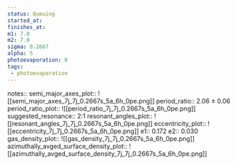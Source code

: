 ```yaml
---
status: Queuing
started_at:
finishes_at:
m1: 7.0
m2: 7.0
sigma: 0.2667
alpha: 5
photoevaporation: 0
tags:
 - photoevaporation
---
```


notes::
semi_major_axes_plot:: ![[semi_major_axes_7j_7j_0.2667s_5a_6h_0pe.png]]
period_ratio:: 2.06 ± 0.06
period_ratio_plot:: ![[period_ratio_7j_7j_0.2667s_5a_6h_0pe.png]]
suggested_resonance:: 2:1
resonant_angles_plot:: ![[resonant_angles_7j_7j_0.2667s_5a_6h_0pe.png]]
eccentricity_plot:: ![[eccentricity_7j_7j_0.2667s_5a_6h_0pe.png]]
e1:: 0.172
e2:: 0.030
gas_density_plot:: ![[gas_density_7j_7j_0.2667s_5a_6h_0pe.png]]
azimuthally_avged_surface_density_plot:: ![[azimuthally_avged_surface_density_7j_7j_0.2667s_5a_6h_0pe.png]]

